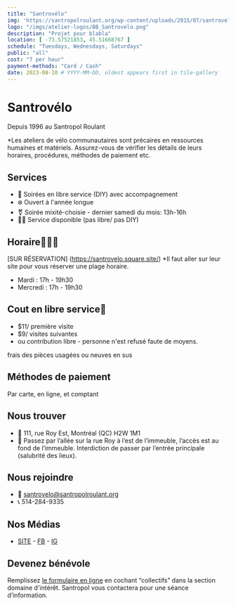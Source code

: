 ```yaml
---
title: "Santrovélo"
img: 'https://santropolroulant.org/wp-content/uploads/2015/07/santrovelo-200x200.jpg' # '/imgs/browse-heritage.png'
logo: "/imgs/atelier-logos/BB_Santrovelo.png"
description: "Projet pour blabla"
location: [ -73.57521853, 45.51668767 ]
schedule: "Tuesdays, Wednesdays, Saturdays"
public: "all"
cost: "7 per hour"
payment-methods: "Card / Cash"
date: 2023-08-10 # YYYY-MM-DD, oldest appears first in tile-gallery
---
```

<!-- No logo? I was also thinking we could put an ASCII version of the logo in the background, in palers colours or with transperancy. 
Every one of these sections could be cube or in a large Table, the same squares could then be at the same place in every shop. GABA -->

# Santrovélo

Depuis 1996 au Santropol Roulant

*Les ateliers de vélo communautaires sont précaires en ressources humaines et matériels. Assurez-vous de vérifier les détails de leurs horaires, procédures, méthodes de paiement etc.

## Services

- 🔧 Soirées en libre service (DIY) avec accompagnement
- ❄️ Ouvert à l'année longue
- ⚧️ Soirée mixité-choisie - dernier samedi du mois: 13h-16h
- 🧑‍🔧 Service disponible (pas libre/ pas DIY)
<!-- We can use the emoijis OR we use point form, but both look wierd. I was using the icons to represent service vs DIY. We might have to find a different way to do that. GABA-->

## Horaire🔧🧑‍🔧

[SUR RÉSERVATION] (https://santrovelo.square.site/)
*Il faut aller sur leur site pour vous réserver une plage horaire.

- Mardi : 17h - 19h30
- Mercredi : 17h - 19h30
<!-- Why is this not a visual Monday to Friday scheduele, I find a schedule easier to read. GABA-->

## Cout en libre service🔧

- $11/ première visite
- $9/ visites suivantes
- ou contribution libre - personne n'est refusé faute de moyens.

frais des pièces usagées ou neuves en sus

## Méthodes de paiement

Par carte, en ligne, et comptant

## Nous trouver

- 📍  111, rue Roy Est, Montréal (QC) H2W 1M1
- 🔎 Passez par l’allée sur la rue Roy à l’est de l’immeuble, l’accès est au fond de l’immeuble. Interdiction de passer par l’entrée principale (salubrité des lieux). 

## Nous rejoindre
- 📨  santrovelo@santropolroulant.org
- 📞  514-284-9335

## Nos Médias
- [SITE](https://santropolroulant.org/fr/quest-ce-que-le-roulant/des-collectifs/santrovelo-2/) - [FB](https://www.facebook.com/SantroVelo/) - [IG](https://www.instagram.com/santrovelo/)

<!-- The emoji vs point form was worst here with the facebook and instagram icons missing. It looks terrible. Its unclear what is clickable.. GABA -->

## Devenez bénévole

Remplissez [le formulaire en ligne](https://santropolroulant.org/fr/devenir-benevole/) en cochant “collectifs” dans la section domaine d'intérêt. Santropol vous contactera pour une séance d’information.
